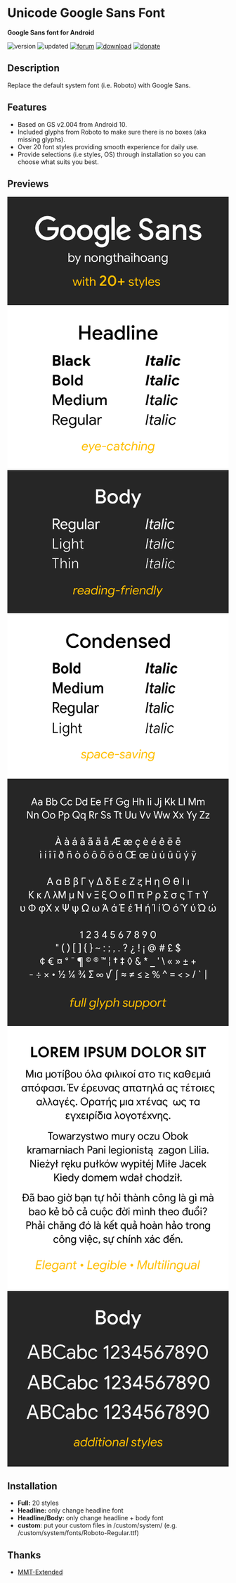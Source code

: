 # Unicode Google Sans Font
**Google Sans font for Android**

![version](https://img.shields.io/badge/Version-6.4.2-brightgreen.svg) 
![updated](https://img.shields.io/badge/Updated-Mar_2,_2020-green.svg) 
[![forum](https://img.shields.io/badge/Forum-XDA-orange.svg)](https://forum.xda-developers.com/apps/magisk/font-headline-fonts-nongthaihoang-t3886349) 
[![download](https://img.shields.io/badge/Download-↓-yellow.svg)](https://github.com/nongthaihoang/unicode_google_sans_font/releases)
[![donate](https://img.shields.io/badge/Donate-Paypal-blue.svg)](https://paypal.me/nongthaihoang)
 
## Description
Replace the default system font (i.e. Roboto) with Google Sans.

## Features
- Based on GS v2.004 from Android 10.
- Included glyphs from Roboto to make sure there is no boxes (aka missing glyphs).
- Over 20 font styles providing smooth experience for daily use.
- Provide selections (i.e styles, OS) through installation so you can choose what suits you best.

## Previews
![img](https://raw.githubusercontent.com/nongthaihoang/gs_images/master/gs1.png)
![img](https://raw.githubusercontent.com/nongthaihoang/gs_images/master/gs2.png)
![img](https://raw.githubusercontent.com/nongthaihoang/gs_images/master/gs3.png)
![img](https://raw.githubusercontent.com/nongthaihoang/gs_images/master/gs4.png)
![img](https://raw.githubusercontent.com/nongthaihoang/gs_images/master/gs5.png)
![img](https://raw.githubusercontent.com/nongthaihoang/gs_images/master/gs6.png)
![img](https://raw.githubusercontent.com/nongthaihoang/gs_images/master/gs7.png)

## Installation
- **Full:** 20 styles
- **Headline:** only change headline font
- **Headline/Body:** only change headline + body font
- **custom**: put your custom files in /custom/system/ (e.g. /custom/system/fonts/Roboto-Regular.ttf)

## Thanks
- [MMT-Extended](https://github.com/Zackptg5/MMT-Extended)
